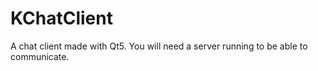 # KChatClient
A chat client made with Qt5. You will need a server running to be able to communicate.
